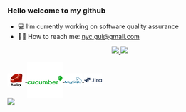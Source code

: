 ### Hello welcome to my github
- 💻 I’m currently working on software quality assurance 
- 🤜🤛 How to reach me: nyc.gui@gmail.com
<div align="center">
  <a href="https://www.linkedin.com/in/nycollas-nogueira-3a0a71162/">
  <img height="180em" src="https://github-readme-stats.vercel.app/api/top-langs/?username=nycgui&layout=default&langs_count=7&theme=tokyonight"/>
  <img height="180em" src="https://github-readme-stats.vercel.app/api?username=nycgui&show_icons=true&theme=tokyonight&include_all_commits=true&count_private=true"/>
</div>
  
<div style="display: inline_block"><br>
  <img align="center" alt="Nyc-Ruby" height="30" width="40" src="https://raw.githubusercontent.com/devicons/devicon/master/icons/ruby/ruby-original-wordmark.svg">
  <img align="center" alt="Nyc-Cucumber" height="80" width="80" src="https://raw.githubusercontent.com/devicons/devicon/master/icons/cucumber/cucumber-plain-wordmark.svg">
  <img align="center" alt="Nyc-MySQL" height="30" width="40" src="https://raw.githubusercontent.com/devicons/devicon/master/icons/mysql/mysql-plain-wordmark.svg">
  <img align="center" alt="Nyc-Jira" height="30" width="40" src="https://raw.githubusercontent.com/devicons/devicon/master/icons/jira/jira-plain-wordmark.svg">
</div>

<div>
  <a href="https://www.linkedin.com/in/nycollas-nogueira-3a0a71162" target="_blank"><img src="https://img.shields.io/badge/-LinkedIn-%230077B5?style=for-the-badge&logo=linkedin&logoColor=white" target="_blank"></a> 
</div>

